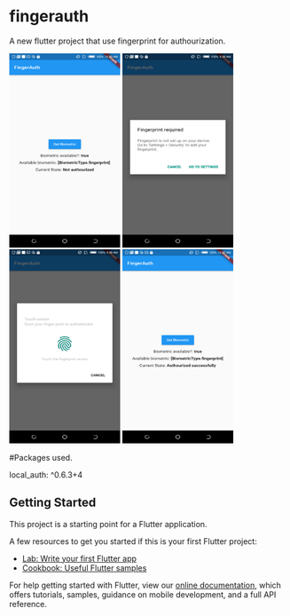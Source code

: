 # fingerauth

A new flutter project that use fingerprint for authourization.



<img src ="screenshots/screen1.png" width = "200" height = "350">  <img src ="screenshots/screen2.png" width = "200" height = "350"> <img src ="screenshots/screen3.png" width = "200" height = "350"> <img src ="screenshots/screen4.png" width = "200" height = "350">

#Packages used.

local_auth: ^0.6.3+4



## Getting Started

This project is a starting point for a Flutter application.

A few resources to get you started if this is your first Flutter project:

- [Lab: Write your first Flutter app](https://flutter.dev/docs/get-started/codelab)
- [Cookbook: Useful Flutter samples](https://flutter.dev/docs/cookbook)

For help getting started with Flutter, view our
[online documentation](https://flutter.dev/docs), which offers tutorials,
samples, guidance on mobile development, and a full API reference.
